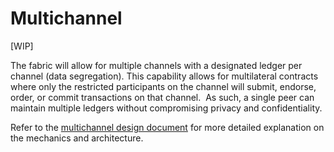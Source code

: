 # Multichannel

[WIP]

The fabric will allow for multiple channels with a designated ledger per channel (data segregation).
This capability allows for multilateral contracts where only the restricted
participants on the channel will submit, endorse, order, or commit transactions
on that channel.  As such, a single peer can maintain multiple ledgers without
compromising privacy and confidentiality.

Refer to the [multichannel design document](https://docs.google.com/document/d/1eRNxxQ0P8yp4Wh__Vi6ddaN_vhN2RQHP-IruHNUwyhc/edit#heading=h.hml58k6zw29h)
for more detailed explanation on the mechanics and architecture.  
